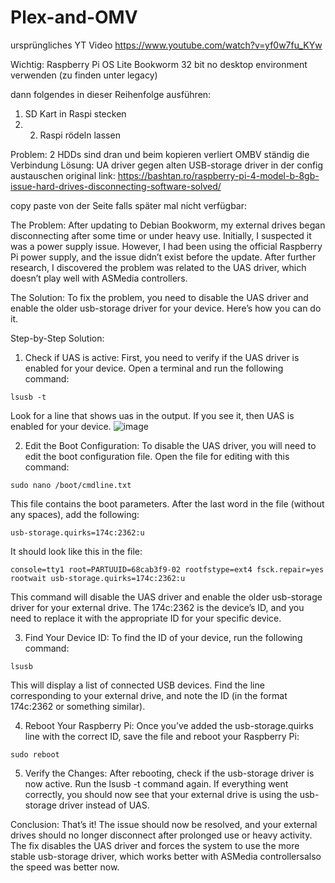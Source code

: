 # Plex-and-OMV
ursprüngliches YT Video
https://www.youtube.com/watch?v=yf0w7fu_KYw

Wichtig: Raspberry Pi OS Lite Bookworm 32 bit no desktop environment verwenden (zu finden unter legacy)

dann folgendes in dieser Reihenfolge ausführen:

1. SD Kart in Raspi stecken
2. 2. Raspi rödeln lassen
 

Problem: 2 HDDs sind dran und beim kopieren verliert OMBV ständig die Verbindung
Lösung: UA driver gegen alten USB-storage driver in der config austauschen 
original link: https://bashtan.ro/raspberry-pi-4-model-b-8gb-issue-hard-drives-disconnecting-software-solved/

copy paste von der Seite falls später mal nicht verfügbar:

The Problem:
After updating to Debian Bookworm, my external drives began disconnecting after some time or under heavy use. Initially, I suspected it was a power supply issue. However, I had been using the official Raspberry Pi power supply, and the issue didn’t exist before the update. After further research, I discovered the problem was related to the UAS driver, which doesn’t play well with ASMedia controllers.

The Solution:
To fix the problem, you need to disable the UAS driver and enable the older usb-storage driver for your device. Here’s how you can do it.

Step-by-Step Solution:
1. Check if UAS is active:
First, you need to verify if the UAS driver is enabled for your device. Open a terminal and run the following command:
```
lsusb -t
```
Look for a line that shows uas in the output. If you see it, then UAS is enabled for your device.
![image](https://github.com/user-attachments/assets/dc85f430-24f1-4351-9291-c5b9f2b40803)

2. Edit the Boot Configuration:
To disable the UAS driver, you will need to edit the boot configuration file. Open the file for editing with this command:
```
sudo nano /boot/cmdline.txt
```
This file contains the boot parameters. After the last word in the file (without any spaces), add the following:
```
usb-storage.quirks=174c:2362:u
```
It should look like this in the file:
```
console=tty1 root=PARTUUID=68cab3f9-02 rootfstype=ext4 fsck.repair=yes rootwait usb-storage.quirks=174c:2362:u
```
This command will disable the UAS driver and enable the older usb-storage driver for your external drive. The 174c:2362 is the device’s ID, and you need to replace it with the appropriate ID for your specific device.

3. Find Your Device ID:
To find the ID of your device, run the following command:
```
lsusb
```
This will display a list of connected USB devices. Find the line corresponding to your external drive, and note the ID (in the format 174c:2362 or something similar).

4. Reboot Your Raspberry Pi:
Once you’ve added the usb-storage.quirks line with the correct ID, save the file and reboot your Raspberry Pi:
```
sudo reboot
```
5. Verify the Changes:
After rebooting, check if the usb-storage driver is now active. Run the lsusb -t command again. If everything went correctly, you should now see that your external drive is using the usb-storage driver instead of UAS.

Conclusion:
That’s it! The issue should now be resolved, and your external drives should no longer disconnect after prolonged use or heavy activity. The fix disables the UAS driver and forces the system to use the more stable usb-storage driver, which works better with ASMedia controllersalso the speed was better now.
